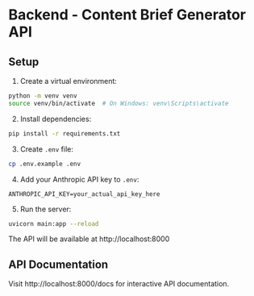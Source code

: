 # Backend - Content Brief Generator API

## Setup

1. Create a virtual environment:

```bash
python -m venv venv
source venv/bin/activate  # On Windows: venv\Scripts\activate
```

2. Install dependencies:

```bash
pip install -r requirements.txt
```

3. Create `.env` file:

```bash
cp .env.example .env
```

4. Add your Anthropic API key to `.env`:

```
ANTHROPIC_API_KEY=your_actual_api_key_here
```

5. Run the server:

```bash
uvicorn main:app --reload
```

The API will be available at http://localhost:8000

## API Documentation

Visit http://localhost:8000/docs for interactive API documentation.
